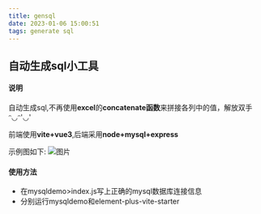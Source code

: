 ```yaml
---
title: gensql
date: 2023-01-06 15:00:51
tags: generate sql
---
```


## 自动生成sql小工具

#### 说明

自动生成sql,不再使用**excel**的**concatenate函数**来拼接各列中的值，解放双手  ᵔ◡ᵔ'◡'

前端使用**vite+vue3**,后端采用**node+mysql+express**



示例图如下:
![图片](https://cc.hjfile.cn/cc/img/20230105/2023010502372236543357.png)

#### 使用方法
+ 在mysqldemo>index.js写上正确的mysql数据库连接信息
+ 分别运行mysqldemo和element-plus-vite-starter
